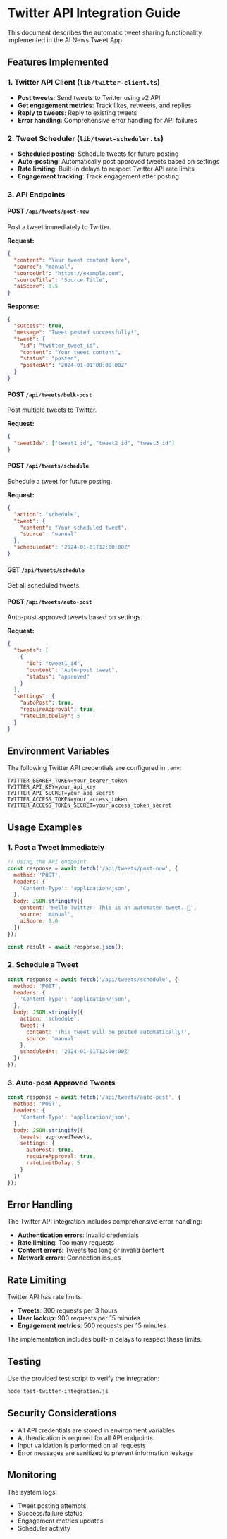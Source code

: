 # Twitter API Integration Guide

This document describes the automatic tweet sharing functionality implemented in the AI News Tweet App.

## Features Implemented

### 1. Twitter API Client (`lib/twitter-client.ts`)
- **Post tweets**: Send tweets to Twitter using v2 API
- **Get engagement metrics**: Track likes, retweets, and replies
- **Reply to tweets**: Reply to existing tweets
- **Error handling**: Comprehensive error handling for API failures

### 2. Tweet Scheduler (`lib/tweet-scheduler.ts`)
- **Scheduled posting**: Schedule tweets for future posting
- **Auto-posting**: Automatically post approved tweets based on settings
- **Rate limiting**: Built-in delays to respect Twitter API rate limits
- **Engagement tracking**: Track engagement after posting

### 3. API Endpoints

#### POST `/api/tweets/post-now`
Post a tweet immediately to Twitter.

**Request:**
```json
{
  "content": "Your tweet content here",
  "source": "manual",
  "sourceUrl": "https://example.com",
  "sourceTitle": "Source Title",
  "aiScore": 8.5
}
```

**Response:**
```json
{
  "success": true,
  "message": "Tweet posted successfully!",
  "tweet": {
    "id": "twitter_tweet_id",
    "content": "Your tweet content",
    "status": "posted",
    "postedAt": "2024-01-01T00:00:00Z"
  }
}
```

#### POST `/api/tweets/bulk-post`
Post multiple tweets to Twitter.

**Request:**
```json
{
  "tweetIds": ["tweet1_id", "tweet2_id", "tweet3_id"]
}
```

#### POST `/api/tweets/schedule`
Schedule a tweet for future posting.

**Request:**
```json
{
  "action": "schedule",
  "tweet": {
    "content": "Your scheduled tweet",
    "source": "manual"
  },
  "scheduledAt": "2024-01-01T12:00:00Z"
}
```

#### GET `/api/tweets/schedule`
Get all scheduled tweets.

#### POST `/api/tweets/auto-post`
Auto-post approved tweets based on settings.

**Request:**
```json
{
  "tweets": [
    {
      "id": "tweet1_id",
      "content": "Auto-post tweet",
      "status": "approved"
    }
  ],
  "settings": {
    "autoPost": true,
    "requireApproval": true,
    "rateLimitDelay": 5
  }
}
```

## Environment Variables

The following Twitter API credentials are configured in `.env`:

```env
TWITTER_BEARER_TOKEN=your_bearer_token
TWITTER_API_KEY=your_api_key
TWITTER_API_SECRET=your_api_secret
TWITTER_ACCESS_TOKEN=your_access_token
TWITTER_ACCESS_TOKEN_SECRET=your_access_token_secret
```

## Usage Examples

### 1. Post a Tweet Immediately

```javascript
// Using the API endpoint
const response = await fetch('/api/tweets/post-now', {
  method: 'POST',
  headers: {
    'Content-Type': 'application/json',
  },
  body: JSON.stringify({
    content: 'Hello Twitter! This is an automated tweet. 🚀',
    source: 'manual',
    aiScore: 8.0
  })
});

const result = await response.json();
```

### 2. Schedule a Tweet

```javascript
const response = await fetch('/api/tweets/schedule', {
  method: 'POST',
  headers: {
    'Content-Type': 'application/json',
  },
  body: JSON.stringify({
    action: 'schedule',
    tweet: {
      content: 'This tweet will be posted automatically!',
      source: 'manual'
    },
    scheduledAt: '2024-01-01T12:00:00Z'
  })
});
```

### 3. Auto-post Approved Tweets

```javascript
const response = await fetch('/api/tweets/auto-post', {
  method: 'POST',
  headers: {
    'Content-Type': 'application/json',
  },
  body: JSON.stringify({
    tweets: approvedTweets,
    settings: {
      autoPost: true,
      requireApproval: true,
      rateLimitDelay: 5
    }
  })
});
```

## Error Handling

The Twitter API integration includes comprehensive error handling:

- **Authentication errors**: Invalid credentials
- **Rate limiting**: Too many requests
- **Content errors**: Tweets too long or invalid content
- **Network errors**: Connection issues

## Rate Limiting

Twitter API has rate limits:
- **Tweets**: 300 requests per 3 hours
- **User lookup**: 900 requests per 15 minutes
- **Engagement metrics**: 500 requests per 15 minutes

The implementation includes built-in delays to respect these limits.

## Testing

Use the provided test script to verify the integration:

```bash
node test-twitter-integration.js
```

## Security Considerations

- All API credentials are stored in environment variables
- Authentication is required for all API endpoints
- Input validation is performed on all requests
- Error messages are sanitized to prevent information leakage

## Monitoring

The system logs:
- Tweet posting attempts
- Success/failure status
- Engagement metrics updates
- Scheduler activity